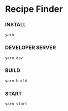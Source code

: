 # Recipe Finder
### INSTALL
```bash
yarn
```
### DEVELOPER SERVER
```bash
yarn dev
```
### BUILD
```bash
yarn build
```
### START
```bash
yarn start
```